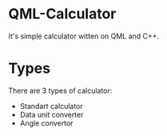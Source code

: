 # QML-Calculator
It's simple calculator witten on QML and C++.

# Types

  There are 3 types of calculator:
  - Standart calculator
  - Data unit converter
  - Angle convertor
